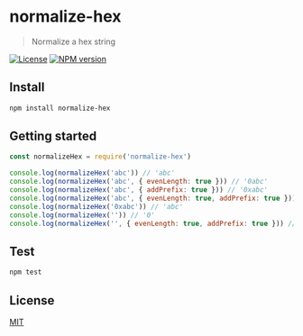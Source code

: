# normalize-hex

> Normalize a hex string

[![License](http://img.shields.io/badge/license-MIT-blue.svg)](https://raw.githubusercontent.com/miguelmota/normalize-hex/master/LICENSE)
[![NPM version](https://badge.fury.io/js/normalize-hex.svg)](http://badge.fury.io/js/normalize-hex)

## Install

```bash
npm install normalize-hex
```

## Getting started

```javascript
const normalizeHex = require('normalize-hex')

console.log(normalizeHex('abc')) // 'abc'
console.log(normalizeHex('abc', { evenLength: true })) // '0abc'
console.log(normalizeHex('abc', { addPrefix: true })) // '0xabc'
console.log(normalizeHex('abc', { evenLength: true, addPrefix: true })) // '0x0abc'
console.log(normalizeHex('0xabc')) // 'abc'
console.log(normalizeHex('')) // '0'
console.log(normalizeHex('', { evenLength: true, addPrefix: true })) // '0x00'
```

## Test

```bash
npm test
```

## License

[MIT](LICENSE)
